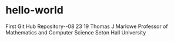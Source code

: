 # hello-world
First Git Hub Repository--08 23 19
Thomas J Marlowe
Professor of Mathematics and Computer Science
Seton Hall University
